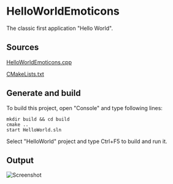 ﻿# HelloWorldEmoticonsThe classic first application "Hello World".## Sources[HelloWorldEmoticons.cpp](HelloWorldEmoticons.cpp)[CMakeLists.txt](CMakeLists.txt)## Generate and buildTo build this project, open "Console" and type following lines:``` shellmkdir build && cd buildcmake .. start HelloWorld.sln```Select "HelloWorld" project and type Ctrl+F5 to build and run it.## Output![Screenshot](../../../docs/Pictures/HelloWorld.png)